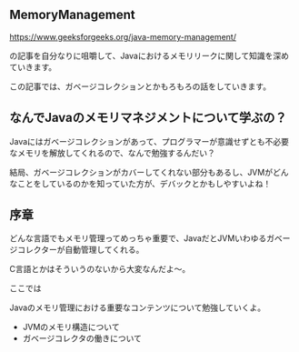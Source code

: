 ## MemoryManagement

https://www.geeksforgeeks.org/java-memory-management/

の記事を自分なりに咀嚼して、Javaにおけるメモリリークに関して知識を深めていきます。

この記事では、ガベージコレクションとかもろもろの話をしていきます。

## なんでJavaのメモリマネジメントについて学ぶの？

Javaにはガベージコレクションがあって、プログラマーが意識せずとも不必要なメモリを解放してくれるので、なんで勉強するんだい？

結局、ガベージコレクションがカバーしてくれない部分もあるし、JVMがどんなことをしているのかを知っていた方が、デバックとかもしやすいよね！

## 序章

どんな言語でもメモリ管理ってめっちゃ重要で、JavaだとJVMいわゆるガベージコレクターが自動管理してくれる。

C言語とかはそういうのないから大変なんだよ〜。

ここでは

Javaのメモリ管理における重要なコンテンツについて勉強していくよ。

* JVMのメモリ構造について
* ガベージコレクタの働きについて


